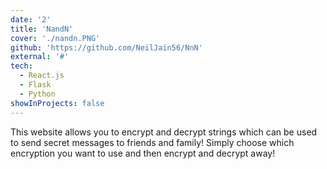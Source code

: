 ```yaml
---
date: '2'
title: 'NandN'
cover: './nandn.PNG'
github: 'https://github.com/NeilJain56/NnN'
external: '#'
tech:
  - React.js
  - Flask
  - Python
showInProjects: false
---
```


This website allows you to encrypt and decrypt strings which can be used to send secret messages to friends and family! Simply choose which encryption you want to use and then encrypt and decrypt away! 
